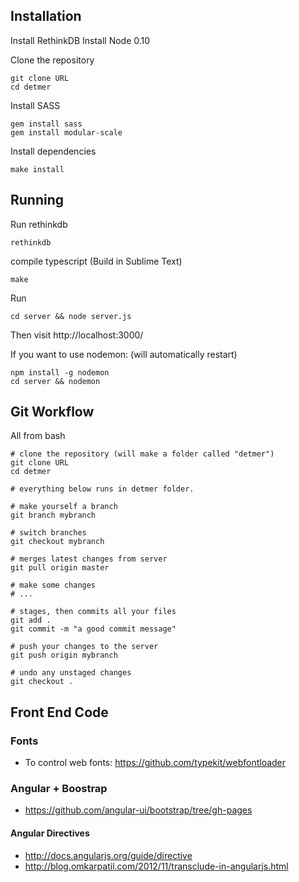 Installation
-------------

Install RethinkDB
Install Node 0.10

Clone the repository

    git clone URL
    cd detmer

Install SASS

    gem install sass
    gem install modular-scale

Install dependencies

    make install


Running
-------

Run rethinkdb

    rethinkdb

compile typescript (Build in Sublime Text)

    make

Run

    cd server && node server.js

Then visit http://localhost:3000/

If you want to use nodemon: (will automatically restart)

    npm install -g nodemon
    cd server && nodemon


Git Workflow
-------------

All from bash

    # clone the repository (will make a folder called "detmer")
    git clone URL
    cd detmer

    # everything below runs in detmer folder. 

    # make yourself a branch
    git branch mybranch

    # switch branches
    git checkout mybranch

    # merges latest changes from server
    git pull origin master 

    # make some changes
    # ...

    # stages, then commits all your files
    git add . 
    git commit -m "a good commit message"

    # push your changes to the server
    git push origin mybranch

    # undo any unstaged changes
    git checkout .





Front End Code
--------------

### Fonts

* To control web fonts: https://github.com/typekit/webfontloader


### Angular + Boostrap

* https://github.com/angular-ui/bootstrap/tree/gh-pages


#### Angular Directives

* http://docs.angularjs.org/guide/directive
* http://blog.omkarpatil.com/2012/11/transclude-in-angularjs.html



